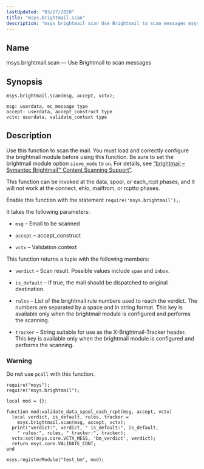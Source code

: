 ```yaml
---
lastUpdated: "03/27/2020"
title: "msys.brightmail.scan"
description: "msys brightmail scan Use Brightmail to scan messages msys brightmail scan msg accept vctx Use this function to scan the mail You must load and correctly configure the brightmail module before using this function Be sure to set the brightmail module option sieve mode to on For details see Section..."
---
```


<a name="lua.ref.msys.brightmail.scan"></a> 
## Name

msys.brightmail.scan — Use Brightmail to scan messages

<a name="idp17587824"></a> 
## Synopsis

`msys.brightmail.scan(msg, accept, vctx);`

```
msg: userdata, ec_message type
accept: userdata, accept_construct type
vctx: userdata, validate_context type
```
<a name="idp17590912"></a> 
## Description

Use this function to scan the mail. You must load and correctly configure the brightmail module before using this function. Be sure to set the brightmail module option `sieve_mode` to `on`. For details, see [“brightmail – Symantec Brightmail™ Content Scanning Support”](/momentum/4/modules/brightmail).

This function can be invoked at the data, spool, or each_rcpt phases, and it will not work at the connect, ehlo, mailfrom, or rcptto phases.

Enable this function with the statement `require('msys.brightmail');`.

It takes the following parameters:

*   `msg` – Email to be scanned

*   `accept` – accept_construct

*   `vctx` – Validation context

This function returns a tuple with the following members:

*   `verdict` – Scan result. Possible values include `spam` and `inbox`.

*   `is_default` – If true, the mail should be dispatched to original destination.

*   `rules` – List of the brightmail rule numbers used to reach the verdict. The numbers are separated by a space and in string format. This key is available only when the brightmail module is configured and performs the scanning.

*   `tracker` – String suitable for use as the X-Brightmail-Tracker header. This key is available only when the brightmail module is configured and performs the scanning.

### Warning

Do not use `pcall` with this function.

<a name="lua.ref.msys.brightmail.scan.example"></a> 


```
require("msys");
require("msys.brightmail");

local mod = {};

function mod:validate_data_spool_each_rcpt(msg, accept, vctx)
  local verdict, is_default, rules, tracker =
    msys.brightmail.scan(msg, accept, vctx);
  print("verdict:", verdict, " is_default:", is_default,
    " rules:", rules, " tracker:", tracker);
  vctx:set(msys.core.VCTX_MESS, 'bm_verdict', verdict);
  return msys.core.VALIDATE_CONT;
end

msys.registerModule("test_bm", mod);
```